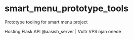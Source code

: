 # smart_menu_prototype_tools
Prototype tooling for smart menu project

Hosting Flask API @aasish_server | Vultr VPS
njan onede
